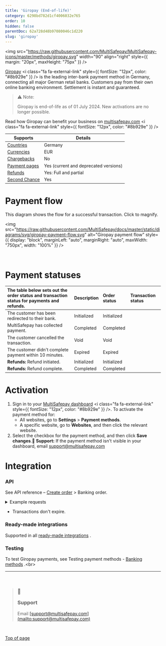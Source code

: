 ```yaml
---
title: 'Giropay (End-of-life)'
category: 6298bd782d1cf4006032e765
order: 10
hidden: false
parentDoc: 62a728d48b97080046c1d220
slug: 'giropay'
---
```

<img src="https://raw.githubusercontent.com/MultiSafepay/MultiSafepay-icons/master/methods/giropay.svg" width="90" align="right" style={{ margin: "20px", maxHeight: "75px" }} />

<a href="https://www.giropay.de/" target="_blank">Giropay</a> <i class="fa fa-external-link" style={{ fontSize: "12px", color: "#8b929e" }} /> is the leading inter-bank payment method in Germany, connecting all major German retail banks. Customers pay from their own online banking environment. <Glossary>Settlement</Glossary> is instant and guaranteed.

> ⚠️ Note:
>
> Giropay is end-of-life as of 01 July 2024. New activations are no longer possible.

Read how Giropay can benefit your business on <a href="https://www.multisafepay.com/solutions/payment-methods/giropay" target="_blank">multisafepay.com</a> <i class="fa fa-external-link" style={{ fontSize: "12px", color: "#8b929e" }} />

| Supports                                                      | Details                               |
| ------------------------------------------------------------- | ------------------------------------- |
| [Countries](/docs/payment-methods#payment-methods-by-country) | Germany                               |
| [Currencies](/docs/currencies/)                               | EUR                                   |
| [Chargebacks](/docs/chargebacks/)                             | No                                    |
| [Payment pages](/docs/payment-pages/)                         | Yes (current and deprecated versions) |
| [Refunds](/docs/refund-payments/)                             | Yes: Full and partial                 |
| [Second Chance](/docs/second-chance/)                         | Yes                                   |

# Payment flow

This diagram shows the flow for a successful transaction. Click to magnify.

<img src="https://raw.githubusercontent.com/MultiSafepay/docs/master/static/diagrams/svg/giropay-payment-flow.svg" alt="Giropay payment flow" style={{ display: "block", marginLeft: "auto", marginRight: "auto", maxWidth: "750px", width: "100%" }} />

<br />

# Payment statuses

| The table below sets out the <Glossary>order status</Glossary> and <Glossary>transaction status</Glossary> for payments and refunds. | Description | Order status | Transaction status |
| :----------------------------------------------------------------------------------------------------------------------------------- | :---------- | :----------- | :----------------- |
| The customer has been redirected to their bank.                                                                                      | Initialized | Initialized  |                    |
| MultiSafepay has collected payment.                                                                                                  | Completed   | Completed    |                    |
| The customer cancelled the transaction.                                                                                              | Void        | Void         |                    |
| The customer didn't complete payment within 10 minutes.                                                                              | Expired     | Expired      |                    |
| **Refunds:** Refund initiated.                                                                                                       | Initialized | Initialized  |                    |
| **Refunds:** Refund complete.                                                                                                        | Completed   | Completed    |                    |

# Activation

1. Sign in to your <a href="https://merchant.multisafepay.com" target="_blank">MultiSafepay dashboard</a> <i class="fa fa-external-link" style={{ fontSize: "12px", color: "#8b929e" }} />. To activate the payment method for:<br />
   * All websites, go to **Settings** > **Payment methods**.
   * A specific website, go to **Websites**, and then click the relevant website.
2. Select the checkbox for the payment method, and then click **Save changes**.💬  **Support:** If the payment method isn't visible in your dashboard, email [support@multisafepay.com](mailto:support@multisafepay.com)

# Integration

### API

See API reference – [Create order](/reference/createorder/)   > Banking order.

<details id="example-requests">
  <summary>Example requests</summary>

  <br />

  For example requests, on the [Create order](/reference/createorder/) page, in the black sandbox, see **Examples** > **Giropay redirect**.

  <div style={{ textAlign: "center" }}>
    <img src="https://raw.githubusercontent.com/MultiSafepay/docs/refs/heads/master/static/gifs/sandbox-test.gif" alt="MultiSafepay Sandbox Test Process GIF" style={{ width: "40%", height: "auto" }} />
  </div>
</details>

* Transactions don't expire.

### Ready-made integrations

Supported in all [ready-made integrations](/docs/our-integrations/) .

### Testing

To test Giropay payments, see Testing payment methods - [Banking methods](/docs/testing#banking-methods)  .\<br>

***

<br />

<blockquote class="callout callout_info">
  <h3 class="callout-heading">
    <span class="callout-icon">💬</span>
    <p>Support</p>
  </h3>

  <p>
    Email <a href="mailto:support@multisafepay.com">[support@multisafepay.com](mailto:support@multisafepay.com)</a>
  </p>
</blockquote>

<br />

[Top of page](#)